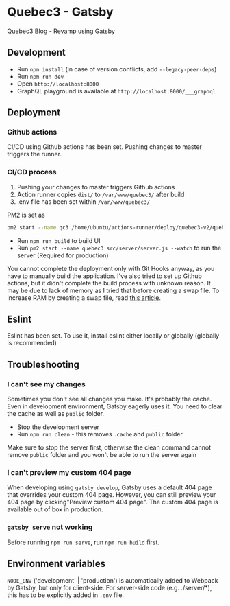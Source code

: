 # Quebec3 - Gatsby

Quebec3 Blog - Revamp using Gatsby

## Development

- Run `npm install` (in case of version conflicts, add `--legacy-peer-deps`)
- Run `npm run dev`
- Open `http://localhost:8000`
- GraphQL playground is available at `http://localhost:8000/___graphql`

## Deployment

### Github actions

CI/CD using Github actions has been set. Pushing changes to master triggers the runner.

### CI/CD process

1. Pushing your changes to master triggers Github actions
2. Action runner copies `dist/` to `/var/www/quebec3/` after build
3. .env file has been set within `/var/www/quebec3/`

PM2 is set as

```bash
pm2 start --name qc3 /home/ubuntu/actions-runner/deploy/quebec3-v2/quebec3-v2/server/index.js --watch
```

- Run `npm run build` to build UI
- Run `pm2 start --name quebec3 src/server/server.js --watch` to run the server (Required for production)

You cannot complete the deployment only with Git Hooks anyway, as you have to manually build the application.
I've also tried to set up Github actions, but it didn't complete the build process with unknown reason. It may be due to lack of memory as I tried that before creating a swap file.
To increase RAM by creating a swap file, read [this article](<https://github.com/kdaisho/Blog/wiki/How-to-increase-memory-(RAM)-on-DigitalOcean-Droplets-for-free>).

## Eslint

Eslint has been set. To use it, install eslint either locally or globally (globally is recommended)

## Troubleshooting

### I can't see my changes

Sometimes you don't see all changes you make. It's probably the cache. Even in development environment, Gatsby eagerly uses it. You need to clear the cache as well as `public` folder.

- Stop the development server
- Run `npm run clean` - this removes `.cache` and `public` folder

Make sure to stop the server first, otherwise the clean command cannot remove `public` folder and you won't be able to run the server again

### I can't preview my custom 404 page

When developing using `gatsby develop`, Gatsby uses a default 404 page that overrides your custom 404 page. However, you can still preview your 404 page by clicking"Preview custom 404 page". The custom 404 page is available out of box in production.

### `gatsby serve` not working

Before running `npm run serve`, run `npm run build` first.

## Environment variables

`NODE_ENV` ('development' | 'production') is automatically added to Webpack by Gatsby, but only for client-side. For server-side code (e.g. ./server/\*), this has to be explicitly added in `.env` file.
